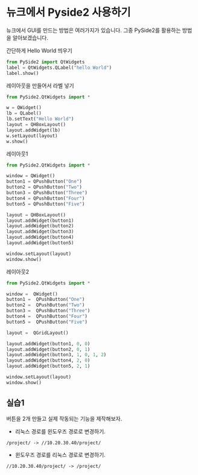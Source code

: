 # 뉴크에서 Pyside2 사용하기

뉴크에서 GUI를 만드는 방법은 여러가지가 있습니다.
그중 PySide2를 활용하는 방법을 알아보겠습니다.

간단하게 Hello World 띄우기
```python
from PySide2 import QtWidgets
label = QtWidgets.QLabel("hello World")
label.show()
```

레이아웃을 만들어서 라벨 넣기
```python
from PySide2.QtWidgets import *

w = QWidget()
lb = QLabel()
lb.setText("Hello World")
layout = QHBoxLayout()
layout.addWidget(lb)
w.setLayout(layout)
w.show()
```

레이아웃1
```python
from PySide2.QtWidgets import *

window = QWidget()
button1 = QPushButton("One")
button2 = QPushButton("Two")
button3 = QPushButton("Three")
button4 = QPushButton("Four")
button5 = QPushButton("Five")

layout = QHBoxLayout()
layout.addWidget(button1)
layout.addWidget(button2)
layout.addWidget(button3)
layout.addWidget(button4)
layout.addWidget(button5)

window.setLayout(layout)
window.show()
```

레이아웃2
```python
from PySide2.QtWidgets import *

window =  QWidget()
button1 =  QPushButton("One")
button2 =  QPushButton("Two")
button3 =  QPushButton("Three")
button4 =  QPushButton("Four")
button5 =  QPushButton("Five")

layout =  QGridLayout()

layout.addWidget(button1, 0, 0)
layout.addWidget(button2, 0, 1)
layout.addWidget(button3, 1, 0, 1, 2)
layout.addWidget(button4, 2, 0)
layout.addWidget(button5, 2, 1)

window.setLayout(layout)
window.show()
```

## 실습1
버튼을 2개 만들고 실제 작동되는 기능을 제작해보자.

- 리눅스 경로를 윈도우즈 경로로 변경하기.
```
/project/ -> //10.20.30.40/project/
```

- 윈도우즈 경로를 리눅스 경로로 변경하기.
```
//10.20.30.40/project/ -> /project/
```